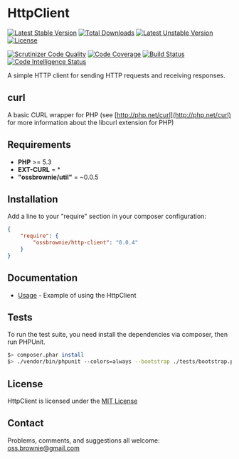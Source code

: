 HttpClient
==========

[![Latest Stable Version](https://poser.pugx.org/ossbrownie/http-client/v/stable)](https://packagist.org/packages/ossbrownie/http-client)
[![Total Downloads](https://poser.pugx.org/ossbrownie/http-client/downloads)](https://packagist.org/packages/ossbrownie/http-client)
[![Latest Unstable Version](https://poser.pugx.org/ossbrownie/http-client/v/unstable)](https://packagist.org/packages/ossbrownie/http-client)
[![License](https://poser.pugx.org/ossbrownie/http-client/license)](https://packagist.org/packages/ossbrownie/http-client)

[![Scrutinizer Code Quality](https://scrutinizer-ci.com/g/ossbrownie/http-client/badges/quality-score.png?b=master)](https://scrutinizer-ci.com/g/ossbrownie/http-client/?branch=master)
[![Code Coverage](https://scrutinizer-ci.com/g/ossbrownie/http-client/badges/coverage.png?b=master)](https://scrutinizer-ci.com/g/ossbrownie/http-client/?branch=master)
[![Build Status](https://travis-ci.org/ossbrownie/http-client.svg?branch=master)](https://travis-ci.org/ossbrownie/http-client)
[![Code Intelligence Status](https://scrutinizer-ci.com/g/ossbrownie/http-client/badges/code-intelligence.svg?b=master)](https://scrutinizer-ci.com/code-intelligence)

A simple HTTP client for sending HTTP requests and receiving responses.

## curl
A basic CURL wrapper for PHP (see [http://php.net/curl](http://php.net/curl) for more information about the libcurl extension for PHP)


## Requirements
- **PHP** >= 5.3
- **EXT-CURL** = *
- **"ossbrownie/util"** = ~0.0.5


## Installation
Add a line to your "require" section in your composer configuration:

```json
{
    "require": {
        "ossbrownie/http-client": "0.0.4"
    }
}
```

## Documentation
- [Usage](https://github.com/ossbrownie/http-client/wiki/Usage) - Example of using the HttpClient


## Tests
To run the test suite, you need install the dependencies via composer, then run PHPUnit.
```bash
$> composer.phar install
$> ./vendor/bin/phpunit --colors=always --bootstrap ./tests/bootstrap.php ./tests
```


## License
HttpClient is licensed under the [MIT License](https://opensource.org/licenses/MIT)


## Contact
Problems, comments, and suggestions all welcome: [oss.brownie@gmail.com](mailto:oss.brownie@gmail.com)
